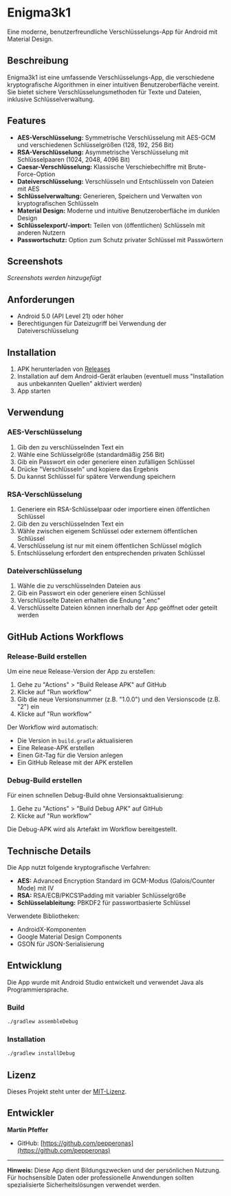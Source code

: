# Enigma3k1

Eine moderne, benutzerfreundliche Verschlüsselungs-App für Android mit Material Design.

## Beschreibung

Enigma3k1 ist eine umfassende Verschlüsselungs-App, die verschiedene kryptografische Algorithmen in
einer intuitiven Benutzeroberfläche vereint. Sie bietet sichere Verschlüsselungsmethoden für Texte
und Dateien, inklusive Schlüsselverwaltung.

## Features

- **AES-Verschlüsselung:** Symmetrische Verschlüsselung mit AES-GCM und verschiedenen
  Schlüsselgrößen (128, 192, 256 Bit)
- **RSA-Verschlüsselung:** Asymmetrische Verschlüsselung mit Schlüsselpaaren (1024, 2048, 4096 Bit)
- **Caesar-Verschlüsselung:** Klassische Verschiebechiffre mit Brute-Force-Option
- **Dateiverschlüsselung:** Verschlüsseln und Entschlüsseln von Dateien mit AES
- **Schlüsselverwaltung:** Generieren, Speichern und Verwalten von kryptografischen Schlüsseln
- **Material Design:** Moderne und intuitive Benutzeroberfläche im dunklen Design
- **Schlüsselexport/-import:** Teilen von (öffentlichen) Schlüsseln mit anderen Nutzern
- **Passwortschutz:** Option zum Schutz privater Schlüssel mit Passwörtern

## Screenshots

*Screenshots werden hinzugefügt*

## Anforderungen

- Android 5.0 (API Level 21) oder höher
- Berechtigungen für Dateizugriff bei Verwendung der Dateiverschlüsselung

## Installation

1. APK herunterladen von [Releases](https://github.com/pepperonas/enigma3k1/releases)
2. Installation auf dem Android-Gerät erlauben (eventuell muss "Installation aus unbekannten
   Quellen" aktiviert werden)
3. App starten

## Verwendung

### AES-Verschlüsselung

1. Gib den zu verschlüsselnden Text ein
2. Wähle eine Schlüsselgröße (standardmäßig 256 Bit)
3. Gib ein Passwort ein oder generiere einen zufälligen Schlüssel
4. Drücke "Verschlüsseln" und kopiere das Ergebnis
5. Du kannst Schlüssel für spätere Verwendung speichern

### RSA-Verschlüsselung

1. Generiere ein RSA-Schlüsselpaar oder importiere einen öffentlichen Schlüssel
2. Gib den zu verschlüsselnden Text ein
3. Wähle zwischen eigenem Schlüssel oder externem öffentlichen Schlüssel
4. Verschlüsselung ist nur mit einem öffentlichen Schlüssel möglich
5. Entschlüsselung erfordert den entsprechenden privaten Schlüssel

### Dateiverschlüsselung

1. Wähle die zu verschlüsselnden Dateien aus
2. Gib ein Passwort ein oder generiere einen Schlüssel
3. Verschlüsselte Dateien erhalten die Endung ".enc"
4. Verschlüsselte Dateien können innerhalb der App geöffnet oder geteilt werden

## GitHub Actions Workflows

### Release-Build erstellen

Um eine neue Release-Version der App zu erstellen:

1. Gehe zu "Actions" > "Build Release APK" auf GitHub
2. Klicke auf "Run workflow"
3. Gib die neue Versionsnummer (z.B. "1.0.0") und den Versionscode (z.B. "2") ein
4. Klicke auf "Run workflow"

Der Workflow wird automatisch:
- Die Version in `build.gradle` aktualisieren
- Eine Release-APK erstellen
- Einen Git-Tag für die Version anlegen
- Ein GitHub Release mit der APK erstellen

### Debug-Build erstellen

Für einen schnellen Debug-Build ohne Versionsaktualisierung:

1. Gehe zu "Actions" > "Build Debug APK" auf GitHub
2. Klicke auf "Run workflow"

Die Debug-APK wird als Artefakt im Workflow bereitgestellt.

## Technische Details

Die App nutzt folgende kryptografische Verfahren:

- **AES:** Advanced Encryption Standard im GCM-Modus (Galois/Counter Mode) mit IV
- **RSA:** RSA/ECB/PKCS1Padding mit variabler Schlüsselgröße
- **Schlüsselableitung:** PBKDF2 für passwortbasierte Schlüssel

Verwendete Bibliotheken:

- AndroidX-Komponenten
- Google Material Design Components
- GSON für JSON-Serialisierung

## Entwicklung

Die App wurde mit Android Studio entwickelt und verwendet Java als Programmiersprache.

### Build

```bash
./gradlew assembleDebug
```

### Installation

```bash
./gradlew installDebug
```

## Lizenz

Dieses Projekt steht unter der [MIT-Lizenz](LICENSE).

## Entwickler

**Martin Pfeffer**

- GitHub: [https://github.com/pepperonas](https://github.com/pepperonas)

---

**Hinweis:** Diese App dient Bildungszwecken und der persönlichen Nutzung. Für hochsensible Daten
oder professionelle Anwendungen sollten spezialisierte Sicherheitslösungen verwendet werden.